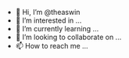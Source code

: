 - 👋 Hi, I’m @theaswin
- 👀 I’m interested in ...
- 🌱 I’m currently learning ...
- 💞️ I’m looking to collaborate on ...
- 📫 How to reach me ...

<!---
theaswin/theaswin is a ✨ special ✨ repository because its `README.md` (this file) appears on your GitHub profile.
You can click the Preview link to take a look at your changes.
--->
